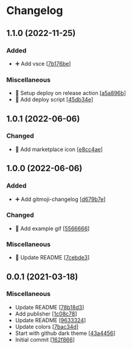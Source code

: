 # Changelog

<a name="1.1.0"></a>

## 1.1.0 (2022-11-25)

### Added

-   ➕ Add vsce [[7b176be](https://github.com/harastaivan/theme/commit/7b176be8975bca33379f3de22f0f6287a43000e6)]

### Miscellaneous

-   👷 Setup deploy on release action [[a5a896b](https://github.com/harastaivan/theme/commit/a5a896b82f2f5520dcd87b1cd51e4b8e3b4cdd12)]
-   🔨 Add deploy script [[45db34e](https://github.com/harastaivan/theme/commit/45db34ef5c30d7630b2f5026e6271b28dcf507ac)]

<a name="1.0.1"></a>

## 1.0.1 (2022-06-06)

### Changed

-   🍱 Add marketplace icon [[e8cc4ae](https://github.com/harastaivan/theme/commit/e8cc4ae577f7a7e1ffcbde4d50c0a50e99204031)]

<a name="1.0.0"></a>

## 1.0.0 (2022-06-06)

### Added

-   ➕ Add gitmoji-changelog [[d679b7e](https://github.com/harastaivan/theme/commit/d679b7ee9f762df0ff3e21738985d8e279bde0d8)]

### Changed

-   🍱 Add example gif [[5566666](https://github.com/harastaivan/theme/commit/55666662149685b44cabc294cd8b8fefa66e792a)]

### Miscellaneous

-   📝 Update README [[7cebde3](https://github.com/harastaivan/theme/commit/7cebde391e56a69a946d5a16fbacb8121243c2b7)]

<a name="0.0.1"></a>

## 0.0.1 (2021-03-18)

### Miscellaneous

-   Update README [[78b18d3](https://github.com/harastaivan/theme/commit/78b18d3855c56990160eaf6fb852d27d9ca40331)]
-   Add publisher [[1c08c78](https://github.com/harastaivan/theme/commit/1c08c7870289bcaa47d9c32b0392a1db40ffa010)]
-   Update README [[9633324](https://github.com/harastaivan/theme/commit/9633324a9a5a9ae5af7de1944d1d47d35a23c9ef)]
-   Update colors [[7bac34d](https://github.com/harastaivan/theme/commit/7bac34d73a04dd14e70cbf9f82d6097d04f27da2)]
-   Start with github dark theme [[43a4456](https://github.com/harastaivan/theme/commit/43a44568903429e9d4ea09dc857953a18e367a95)]
-   Initial commit [[162f866](https://github.com/harastaivan/theme/commit/162f8660ec5275624fa000277685f8f2bcec215a)]
